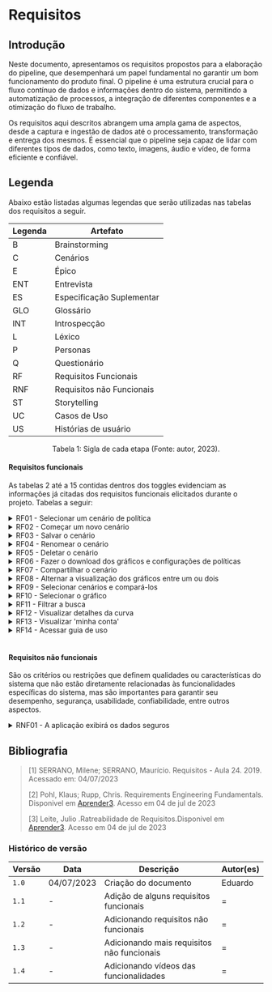 # Requisitos
## Introdução
Neste documento, apresentamos os requisitos propostos para a elaboração do pipeline, que desempenhará um papel fundamental no garantir um bom funcionamento do produto final. O pipeline é uma estrutura crucial para o fluxo contínuo de dados e informações dentro do sistema, permitindo a automatização de processos, a integração de diferentes componentes e a otimização do fluxo de trabalho.

Os requisitos aqui descritos abrangem uma ampla gama de aspectos, desde a captura e ingestão de dados até o processamento, transformação e entrega dos mesmos. É essencial que o pipeline seja capaz de lidar com diferentes tipos de dados, como texto, imagens, áudio e vídeo, de forma eficiente e confiável.

## Legenda
Abaixo estão listadas algumas legendas que serão utilizadas nas tabelas dos requisitos a seguir.

<center>

  | Legenda | Artefato |
  | ------- | ------------------------- |
  | B | Brainstorming |
  | C | Cenários |
  | E | Épico |
  | ENT | Entrevista |
  | ES | Especificação Suplementar |
  | GLO | Glossário |
  | INT | Introspecção |
  | L | Léxico |
  | P | Personas |
  | Q | Questionário |
  | RF | Requisitos Funcionais |
  | RNF | Requisitos não Funcionais |
  | ST | Storytelling |
  | UC | Casos de Uso |
  | US | Histórias de usuário |
</center>

<div style="text-align: center">
  <p> Tabela 1: Sigla de cada etapa (Fonte: autor, 2023).</p>
</div>

#### Requisitos funcionais
As tabelas 2 até a 15 contidas dentros dos toggles evidenciam as informações já citadas dos requisitos funcionais elicitados durante o projeto. Tabelas a seguir:

<details>
  <summary>RF01 - Selecionar um cenário de política</summary>

  <table>
    <thead>
      <tr>
        <th>Tópico</th>
        <th>Referência</th>
      </tr>
    </thead>
    <tbody>
      <tr>
        <td>Épico</td>
        <td><a href="">E1</a></td>
      </tr>
      <tr>
        <td>História de usuário</td>
        <td><a href="">US01</a>
        </td>
      </tr>
      <tr>
        <td>Tema</td>
        <td>Notas</td>
      </tr>
      <tr>
        <td>Elicitação</td>
        <td><a
            href=""></a>/<a
            href=""></a></td>
      </tr>
      <tr>
        <td>Léxico</td>
        <td><a href=""></a></td>
      </tr>
      <tr>
        <td>Caso de Uso</td>
        <td><a href="">UC01</a></td>
      </tr>
      <tr>
        <td>Cenário</td>
        <td><a href="">C01</a></td>
      </tr>
      <tr>
        <td>Funcionalidade</td>
        <td><iframe src="" width="640" height="480"></iframe></td>
      </tr>
    </tbody>
  </table>

</details>

<details>
  <summary>RF02 - Começar um novo cenário</summary>

  <table>
    <thead>
      <tr>
        <th>Tópico</th>
        <th>Referência</th>
      </tr>
    </thead>
    <tbody>
      <tr>
        <td>Épico</td>
        <td><a href="">E1</a></td>
      </tr>
      <tr>
        <td>História de usuário</td>
        <td><a href="">US01</a>
        </td>
      </tr>
      <tr>
        <td>Tema</td>
        <td>Notas</td>
      </tr>
      <tr>
        <td>Elicitação</td>
        <td><a
            href=""></a>/<a
            href=""></a></td>
      </tr>
      <tr>
        <td>Léxico</td>
        <td><a href=""></a></td>
      </tr>
      <tr>
        <td>Caso de Uso</td>
        <td><a href="">UC01</a></td>
      </tr>
      <tr>
        <td>Cenário</td>
        <td><a href="">C01</a></td>
      </tr>
      <tr>
        <td>Funcionalidade</td>
        <td><iframe src="" width="640" height="480"></iframe></td>
      </tr>
    </tbody>
  </table>



</details>

<details>
  <summary>RF03 - Salvar o cenário</summary>

  <table>
    <thead>
      <tr>
        <th>Tópico</th>
        <th>Referência</th>
      </tr>
    </thead>
    <tbody>
      <tr>
        <td>Épico</td>
        <td><a href="">E1</a></td>
      </tr>
      <tr>
        <td>História de usuário</td>
        <td><a href="">US01</a>
        </td>
      </tr>
      <tr>
        <td>Tema</td>
        <td>Notas</td>
      </tr>
      <tr>
        <td>Elicitação</td>
        <td><a
            href=""></a>/<a
            href=""></a></td>
      </tr>
      <tr>
        <td>Léxico</td>
        <td><a href=""></a></td>
      </tr>
      <tr>
        <td>Caso de Uso</td>
        <td><a href="">UC01</a></td>
      </tr>
      <tr>
        <td>Cenário</td>
        <td><a href="">C01</a></td>
      </tr>
      <tr>
        <td>Funcionalidade</td>
        <td><iframe src="" width="640" height="480"></iframe></td>
      </tr>
    </tbody>
  </table>


</details>

<details>
  <summary>RF04 - Renomear o cenário</summary>

 <table>
    <thead>
      <tr>
        <th>Tópico</th>
        <th>Referência</th>
      </tr>
    </thead>
    <tbody>
      <tr>
        <td>Épico</td>
        <td><a href="">E1</a></td>
      </tr>
      <tr>
        <td>História de usuário</td>
        <td><a href="">US01</a>
        </td>
      </tr>
      <tr>
        <td>Tema</td>
        <td>Notas</td>
      </tr>
      <tr>
        <td>Elicitação</td>
        <td><a
            href=""></a>/<a
            href=""></a></td>
      </tr>
      <tr>
        <td>Léxico</td>
        <td><a href=""></a></td>
      </tr>
      <tr>
        <td>Caso de Uso</td>
        <td><a href="">UC01</a></td>
      </tr>
      <tr>
        <td>Cenário</td>
        <td><a href="">C01</a></td>
      </tr>
      <tr>
        <td>Funcionalidade</td>
        <td><iframe src="" width="640" height="480"></iframe></td>
      </tr>
    </tbody>
  </table>

</details>

<details>
  <summary>RF05 - Deletar o cenário</summary>

  <table>
    <thead>
      <tr>
        <th>Tópico</th>
        <th>Referência</th>
      </tr>
    </thead>
    <tbody>
      <tr>
        <td>Épico</td>
        <td><a href="">E1</a></td>
      </tr>
      <tr>
        <td>História de usuário</td>
        <td><a href="">US01</a>
        </td>
      </tr>
      <tr>
        <td>Tema</td>
        <td>Notas</td>
      </tr>
      <tr>
        <td>Elicitação</td>
        <td><a
            href=""></a>/<a
            href=""></a></td>
      </tr>
      <tr>
        <td>Léxico</td>
        <td><a href=""></a></td>
      </tr>
      <tr>
        <td>Caso de Uso</td>
        <td><a href="">UC01</a></td>
      </tr>
      <tr>
        <td>Cenário</td>
        <td><a href="">C01</a></td>
      </tr>
      <tr>
        <td>Funcionalidade</td>
        <td><iframe src="" width="640" height="480"></iframe></td>
      </tr>
    </tbody>
  </table>

</details>

<details>
  <summary>RF06 - Fazer o download dos gráficos e configurações de políticas</summary>

  <table>
    <thead>
      <tr>
        <th>Tópico</th>
        <th>Referência</th>
      </tr>
    </thead>
    <tbody>
      <tr>
        <td>Épico</td>
        <td><a href="">E1</a></td>
      </tr>
      <tr>
        <td>História de usuário</td>
        <td><a href="">US01</a>
        </td>
      </tr>
      <tr>
        <td>Tema</td>
        <td>Notas</td>
      </tr>
      <tr>
        <td>Elicitação</td>
        <td><a
            href=""></a>/<a
            href=""></a></td>
      </tr>
      <tr>
        <td>Léxico</td>
        <td><a href=""></a></td>
      </tr>
      <tr>
        <td>Caso de Uso</td>
        <td><a href="">UC01</a></td>
      </tr>
      <tr>
        <td>Cenário</td>
        <td><a href="">C01</a></td>
      </tr>
      <tr>
        <td>Funcionalidade</td>
        <td><iframe src="" width="640" height="480"></iframe></td>
      </tr>
    </tbody>
  </table>



</details>

<details>
  <summary>RF07 - Compartilhar o cenário</summary>

 <table>
    <thead>
      <tr>
        <th>Tópico</th>
        <th>Referência</th>
      </tr>
    </thead>
    <tbody>
      <tr>
        <td>Épico</td>
        <td><a href="">E1</a></td>
      </tr>
      <tr>
        <td>História de usuário</td>
        <td><a href="">US01</a>
        </td>
      </tr>
      <tr>
        <td>Tema</td>
        <td>Notas</td>
      </tr>
      <tr>
        <td>Elicitação</td>
        <td><a
            href=""></a>/<a
            href=""></a></td>
      </tr>
      <tr>
        <td>Léxico</td>
        <td><a href=""></a></td>
      </tr>
      <tr>
        <td>Caso de Uso</td>
        <td><a href="">UC01</a></td>
      </tr>
      <tr>
        <td>Cenário</td>
        <td><a href="">C01</a></td>
      </tr>
      <tr>
        <td>Funcionalidade</td>
        <td><iframe src="" width="640" height="480"></iframe></td>
      </tr>
    </tbody>
  </table>

</details>

<details>
  <summary>RF08 - Alternar a visualização dos gráficos entre um ou dois</summary>

 <table>
    <thead>
      <tr>
        <th>Tópico</th>
        <th>Referência</th>
      </tr>
    </thead>
    <tbody>
      <tr>
        <td>Épico</td>
        <td><a href="">E1</a></td>
      </tr>
      <tr>
        <td>História de usuário</td>
        <td><a href="">US01</a>
        </td>
      </tr>
      <tr>
        <td>Tema</td>
        <td>Notas</td>
      </tr>
      <tr>
        <td>Elicitação</td>
        <td><a
            href=""></a>/<a
            href=""></a></td>
      </tr>
      <tr>
        <td>Léxico</td>
        <td><a href=""></a></td>
      </tr>
      <tr>
        <td>Caso de Uso</td>
        <td><a href="">UC01</a></td>
      </tr>
      <tr>
        <td>Cenário</td>
        <td><a href="">C01</a></td>
      </tr>
      <tr>
        <td>Funcionalidade</td>
        <td><iframe src="" width="640" height="480"></iframe></td>
      </tr>
    </tbody>
  </table>

</details>

<details>
  <summary>RF09 - Selecionar cenários e compará-los</summary>

  <table>
    <thead>
      <tr>
        <th>Tópico</th>
        <th>Referência</th>
      </tr>
    </thead>
    <tbody>
      <tr>
        <td>Épico</td>
        <td><a href="">E1</a></td>
      </tr>
      <tr>
        <td>História de usuário</td>
        <td><a href="">US01</a>
        </td>
      </tr>
      <tr>
        <td>Tema</td>
        <td>Notas</td>
      </tr>
      <tr>
        <td>Elicitação</td>
        <td><a
            href=""></a>/<a
            href=""></a></td>
      </tr>
      <tr>
        <td>Léxico</td>
        <td><a href=""></a></td>
      </tr>
      <tr>
        <td>Caso de Uso</td>
        <td><a href="">UC01</a></td>
      </tr>
      <tr>
        <td>Cenário</td>
        <td><a href="">C01</a></td>
      </tr>
      <tr>
        <td>Funcionalidade</td>
        <td><iframe src="" width="640" height="480"></iframe></td>
      </tr>
    </tbody>
  </table>

</details>

<details>
  <summary>RF10 - Selecionar o gráfico</summary>

  <table>
    <thead>
      <tr>
        <th>Tópico</th>
        <th>Referência</th>
      </tr>
    </thead>
    <tbody>
      <tr>
        <td>Épico</td>
        <td><a href="">E1</a></td>
      </tr>
      <tr>
        <td>História de usuário</td>
        <td><a href="">US01</a>
        </td>
      </tr>
      <tr>
        <td>Tema</td>
        <td>Notas</td>
      </tr>
      <tr>
        <td>Elicitação</td>
        <td><a
            href=""></a>/<a
            href=""></a></td>
      </tr>
      <tr>
        <td>Léxico</td>
        <td><a href=""></a></td>
      </tr>
      <tr>
        <td>Caso de Uso</td>
        <td><a href="">UC01</a></td>
      </tr>
      <tr>
        <td>Cenário</td>
        <td><a href="">C01</a></td>
      </tr>
      <tr>
        <td>Funcionalidade</td>
        <td><iframe src="" width="640" height="480"></iframe></td>
      </tr>
    </tbody>
  </table>

</details>

<details>
  <summary>RF11 - Filtrar a busca</summary>

  <table>
    <thead>
      <tr>
        <th>Tópico</th>
        <th>Referência</th>
      </tr>
    </thead>
    <tbody>
      <tr>
        <td>Épico</td>
        <td><a href="">E1</a></td>
      </tr>
      <tr>
        <td>História de usuário</td>
        <td><a href="">US01</a>
        </td>
      </tr>
      <tr>
        <td>Tema</td>
        <td>Notas</td>
      </tr>
      <tr>
        <td>Elicitação</td>
        <td><a
            href=""></a>/<a
            href=""></a></td>
      </tr>
      <tr>
        <td>Léxico</td>
        <td><a href=""></a></td>
      </tr>
      <tr>
        <td>Caso de Uso</td>
        <td><a href="">UC01</a></td>
      </tr>
      <tr>
        <td>Cenário</td>
        <td><a href="">C01</a></td>
      </tr>
      <tr>
        <td>Funcionalidade</td>
        <td><iframe src="" width="640" height="480"></iframe></td>
      </tr>
    </tbody>
  </table>

</details>

<details>
  <summary>RF12 - Visualizar detalhes da curva</summary>

 <table>
    <thead>
      <tr>
        <th>Tópico</th>
        <th>Referência</th>
      </tr>
    </thead>
    <tbody>
      <tr>
        <td>Épico</td>
        <td><a href="">E1</a></td>
      </tr>
      <tr>
        <td>História de usuário</td>
        <td><a href="">US01</a>
        </td>
      </tr>
      <tr>
        <td>Tema</td>
        <td>Notas</td>
      </tr>
      <tr>
        <td>Elicitação</td>
        <td><a
            href=""></a>/<a
            href=""></a></td>
      </tr>
      <tr>
        <td>Léxico</td>
        <td><a href=""></a></td>
      </tr>
      <tr>
        <td>Caso de Uso</td>
        <td><a href="">UC01</a></td>
      </tr>
      <tr>
        <td>Cenário</td>
        <td><a href="">C01</a></td>
      </tr>
      <tr>
        <td>Funcionalidade</td>
        <td><iframe src="" width="640" height="480"></iframe></td>
      </tr>
    </tbody>
  </table>

</details>

<details>
  <summary>RF13 - Visualizar 'minha conta'</summary>

<table>
    <thead>
      <tr>
        <th>Tópico</th>
        <th>Referência</th>
      </tr>
    </thead>
    <tbody>
      <tr>
        <td>Épico</td>
        <td><a href="">E1</a></td>
      </tr>
      <tr>
        <td>História de usuário</td>
        <td><a href="">US01</a>
        </td>
      </tr>
      <tr>
        <td>Tema</td>
        <td>Notas</td>
      </tr>
      <tr>
        <td>Elicitação</td>
        <td><a
            href=""></a>/<a
            href=""></a></td>
      </tr>
      <tr>
        <td>Léxico</td>
        <td><a href=""></a></td>
      </tr>
      <tr>
        <td>Caso de Uso</td>
        <td><a href="">UC01</a></td>
      </tr>
      <tr>
        <td>Cenário</td>
        <td><a href="">C01</a></td>
      </tr>
      <tr>
        <td>Funcionalidade</td>
        <td><iframe src="" width="640" height="480"></iframe></td>
      </tr>
    </tbody>
  </table>

</details>

<details>
  <summary>RF14 - Acessar guia de uso</summary>

  <table>
    <thead>
      <tr>
        <th>Tópico</th>
        <th>Referência</th>
      </tr>
    </thead>
    <tbody>
      <tr>
        <td>Épico</td>
        <td><a href="">E1</a></td>
      </tr>
      <tr>
        <td>História de usuário</td>
        <td><a href="">US01</a>
        </td>
      </tr>
      <tr>
        <td>Tema</td>
        <td>Notas</td>
      </tr>
      <tr>
        <td>Elicitação</td>
        <td><a
            href=""></a>/<a
            href=""></a></td>
      </tr>
      <tr>
        <td>Léxico</td>
        <td><a href=""></a></td>
      </tr>
      <tr>
        <td>Caso de Uso</td>
        <td><a href="">UC01</a></td>
      </tr>
      <tr>
        <td>Cenário</td>
        <td><a href="">C01</a></td>
      </tr>
      <tr>
        <td>Funcionalidade</td>
        <td><iframe src="" width="640" height="480"></iframe></td>
      </tr>
    </tbody>
  </table>


</details>

<br>

#### Requisitos não funcionais
 São os critérios ou restrições que definem qualidades ou características do sistema que não estão diretamente relacionadas às funcionalidades específicas do sistema, mas são importantes para garantir seu desempenho, segurança, usabilidade, confiabilidade, entre outros aspectos.

<details>
  <summary> RNF01 - A aplicação exibirá os dados seguros</summary>
  <table>
    <tr>
      <th>Tópico</th>
      <th>Referência</th>
    </tr>
    <tr>
      <td>NFR</td>
      <td><a href="">Performance</a></td>
    </tr>
    <tr>
      <td>Especificação Suplementar</td>
      <td><a
          href="">Performance</a>
      </td>
    </tr>
    <tr>
      <td>Elicitação</td>
      <td><a
          href="">INT07</a>
      </td>
    </tr>
  </table>


</details>



## Bibliografia
> [1] SERRANO, Milene; SERRANO, Maurício. Requisitos - Aula 24. 2019. Acessado em: 04/07/2023 </br>
>
> [2] Pohl, Klaus; Rupp, Chris. Requirements Engineering Fundamentals. Disponivel em
[Aprender3](https://aprender3.unb.br/pluginfile.php/2523174/mod_resource/content/2/Rastreabilidade.pdf). Acesso em 04 de
jul de 2023 </br>
>
> [3] Leite, Julio .Ratreabilidade de Requisitos.Disponivel em
[Aprender3](https://aprender3.unb.br/pluginfile.php/2523175/mod_resource/content/3/05_20_sayao.pdf ). Acesso em 04 de
jul de 2023</br>


### Histórico de versão

| Versão | Data | Descrição | Autor(es) |
| ------ | ---------- | ------------------------------------------ | ----------- |
| `1.0` | 04/07/2023 | Criação do documento | Eduardo | 
| `1.1` | - | Adição de alguns requisitos funcionais | = | 
| `1.2` | - | Adicionando requisitos não funcionais | = | 
| `1.3` | - | Adicionando mais requisitos não funcionais | = |
| `1.4` | - | Adicionando vídeos das funcionalidades | = | 
